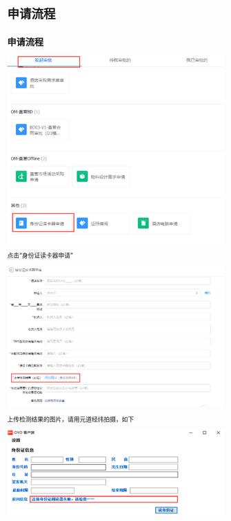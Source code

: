 # 申请流程

## 申请流程

![](../../.gitbook/assets/image%20%28461%29.png)

点击“身份证读卡器申请”

![](../../.gitbook/assets/image%20%28176%29.png)

上传检测结果的图片，请用元道经纬拍摄，如下

![](../../.gitbook/assets/image%20%28528%29.png)

## 

